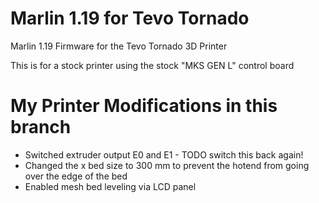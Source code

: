 # Marlin 1.19 for Tevo Tornado
Marlin 1.19 Firmware for the Tevo Tornado 3D Printer

This is for a stock printer using the stock "MKS GEN L" control board

# My Printer Modifications in this branch
* Switched extruder output E0 and E1 - TODO switch this back again!
* Changed the x bed size to 300 mm to prevent the hotend from going over the edge of the bed
* Enabled mesh bed leveling via LCD panel

